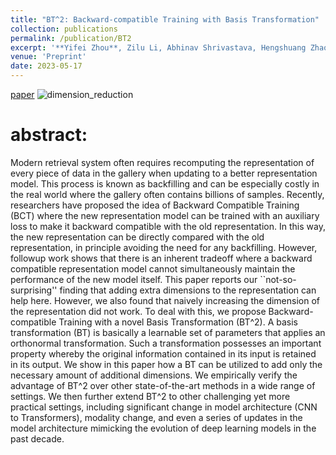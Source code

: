 ```yaml
---
title: "BT^2: Backward-compatible Training with Basis Transformation"
collection: publications
permalink: /publication/BT2
excerpt: '**Yifei Zhou**, Zilu Li, Abhinav Shrivastava, Hengshuang Zhao, Antonio Torralba, Taipeng Tian, Ser-Nam Lim'
venue: 'Preprint'
date: 2023-05-17
---
```

[paper](https://arxiv.org/abs/2211.03989)
![dimension_reduction](https://user-images.githubusercontent.com/83000332/200725681-2ecb9692-b9e1-4205-820e-a952d265bffd.png)


# abstract:
Modern retrieval system often requires recomputing the representation of every piece of data in the gallery when updating to a better representation model. This process is known as backfilling and can be especially costly in the real world where the gallery often contains billions of samples. Recently, researchers have proposed the idea of Backward Compatible Training (BCT) where the new representation model can be trained with an auxiliary loss to make it backward compatible with the old representation. In this way, the new representation can be directly compared with the old representation, in principle avoiding the need for any backfilling. However, followup work shows that there is an inherent tradeoff where a backward compatible representation model cannot simultaneously maintain the performance of the new model itself. This paper reports our ``not-so-surprising'' finding that adding extra dimensions to the representation can help here. However, we also found that naively increasing the dimension of the representation did not work. To deal with this, we propose Backward-compatible Training with a novel Basis Transformation (BT^2). A basis transformation (BT) is basically a learnable set of parameters that applies an orthonormal transformation. Such a transformation possesses an important property whereby the original information contained in its input is retained in its output. We show in this paper how a BT can be utilized to add only the necessary amount of additional dimensions. We empirically verify the advantage of BT^2 over other state-of-the-art methods in a wide range of settings. We then further extend BT^2 to other challenging yet more practical settings, including significant change in model architecture (CNN to Transformers), modality change, and even a series of updates in the model architecture mimicking the evolution of deep learning models in the past decade. 
